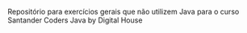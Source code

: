 Repositório para exercícios gerais que não utilizem Java para o curso Santander Coders Java by Digital House
